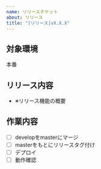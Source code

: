 ```yaml
---
name: リリースチケット
about: リリース
title: "[リリース]vX.X.X"
---
```


## 対象環境
本番

## リリース内容
- ※リリース機能の概要

## 作業内容
- [ ] developをmasterにマージ
- [ ] masterをもとにリリースタグ付け
- [ ] デプロイ
- [ ] 動作確認
